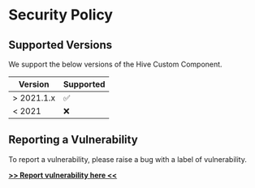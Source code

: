 # Security Policy

## Supported Versions

We support the below versions of the Hive Custom Component.

| Version | Supported          |
| ------- | ------------------ |
| > 2021.1.x   | :white_check_mark: |                |
| < 2021     | :x:                |

## Reporting a Vulnerability

To report a vulnerability, please raise a bug with a label of vulnerability.

[**>> Report vulnerability here <<**](https://github.com/Pyhive/HA-Hive-Custom-Component/issues)
